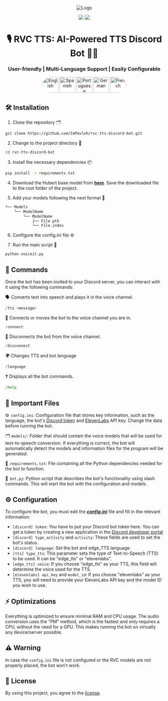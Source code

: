 <div align="center">
  
![Logo](https://support.discord.com/hc/article_attachments/115002567312/Robot.gif)
  
<a href="https://github.com/ImPavloh/cpu-rvc-tts-discord-bot" target="_blank"><img src="https://img.shields.io/github/license/impavloh/cpu-rvc-tts-discord-bot?style=for-the-badge&logo=github&logoColor=white"></a>
<a href="https://twitter.com/ImPavloh" target="_blank"><img src="https://img.shields.io/badge/Pavloh-%231DA1F2.svg?style=for-the-badge&logo=twitter&logoColor=white"></a>

<h1>🎙️ RVC TTS: AI-Powered TTS Discord Bot 🤖💬</h1>
<h3>User-friendly  |  Multi-Language Support  |  Easily Configurable</h3>
<a href="README.md"><img alt="English" src="https://unpkg.com/language-icons/icons/en.svg" width="50px" style="border-top-left-radius: 25px; border-bottom-left-radius: 25px;"></a>
<a href="README_es.md"><img alt="Spanish" src="https://unpkg.com/language-icons/icons/es.svg" width="50px"></a>
<a href="README_pt.md"><img alt="Portuguese" src="https://unpkg.com/language-icons/icons/pt.svg" width="50px"></a>
<a href="README_de.md"><img alt="German" src="https://unpkg.com/language-icons/icons/de.svg" width="50px"></a>
<a href="README_fr.md"><img alt="French" src="https://unpkg.com/language-icons/icons/fr.svg" width="50px" style="border-top-right-radius: 25px; border-bottom-right-radius: 25px;"></a>
</div>

## 🛠️ Installation

1. Clone the repository 🗂️ 
```bash
git clone https://github.com/ImPavloh/rvc-tts-discord-bot.git
```

2. Change to the project directory 📁
```bash
cd rvc-tts-discord-bot
```

3. Install the necessary dependencies 📦
```bash
pip install -r requirements.txt
```

4. Download the Hubert base model from **[here](https://huggingface.co/spaces/ImPavloh/RVC-TTS-Demo/resolve/main/hubert_base.pt)**. Save the downloaded file to the root folder of the project.

5. Add your models following the next format 📂
```Swift
└── Models
    └── ModelName
        └── ModelName
            ├── File.pth
            └── File.index
```

6. Configure the config.ini file ⚙️

7. Run the main script 🚀
```bash
python voiceit.py
```

## 📝 Commands 

Once the bot has been invited to your Discord server, you can interact with it using the following commands:

🗣️ Converts text into speech and plays it in the voice channel.
```python
/tts <message>
```

🔗 Connects or moves the bot to the voice channel you are in.
```python
/connect
```

🔌 Disconnects the bot from the voice channel.
```python
/disconnect
```

🌍 Changes TTS and bot language
```python
/language
```

❓ Displays all the bot commands.
```python
/help
```

## 📄 Important Files

⚙️  `config.ini`: Configuration file that stores key information, such as the language, the bot's [Discord token](https://discord.com/developers/applications) and [ElevenLabs](https://elevenlabs.io) API key. Change the data before running the bot.

🗂️  `models/`: Folder that should contain the voice models that will be used for text-to-speech conversion. If everything is correct, the bot will automatically detect the models and information files for the program will be generated.

📑  `requirements.txt`: File containing all the Python dependencies needed for the bot to function.

🤖  `bot.py`: Python script that describes the bot's functionality using slash commands. This will start the bot with the configuration and models.

## ⚙️ Configuration

To configure the bot, you must edit the ***[config.ini](https://github.com/ImPavloh/cpu-rvc-tts-discord-bot/blob/main/config.ini)*** file and fill in the relevant information:

- `[discord] token`: You have to put your Discord bot token here. You can get a token by creating a new application in the [Discord developer portal](https://discord.com/developers/applications)
- `[discord] type_activity` and `activity`: These fields are used to set the bot's status.
- `[discord] language`: Set the bot and edge_TTS language.
- `[tts] type_tts`: This parameter sets the type of Text-to-Speech (TTS) to be used. It can be "edge_tts" or "elevenlabs".
- `[edge_tts] voice`: If you choose "edge_tts" as your TTS, this field will determine the voice used for the TTS.
- `[elevenlabs] api_key` and `model_id`: If you choose "elevenlabs" as your TTS, you will need to provide your ElevenLabs API key and the model ID you wish to use.

## ⚡ Optimizations

Everything is optimized to ensure minimal RAM and CPU usage. The audio conversion uses the "PM" method, which is the fastest and only requires a CPU, without the need for a GPU. This makes running the bot on virtually any device/server possible.

## ⚠️ Warning

In case the `config.ini` file is not configured or the RVC models are not properly placed, the bot won't work.

## 📝 License

By using this project, you agree to the [license](https://github.com/ImPavloh/rvc-tts-discord-bot/blob/main/LICENSE).
